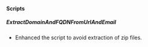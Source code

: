 #### Scripts
##### ExtractDomainAndFQDNFromUrlAndEmail
- Enhanced the script to avoid extraction of zip files.